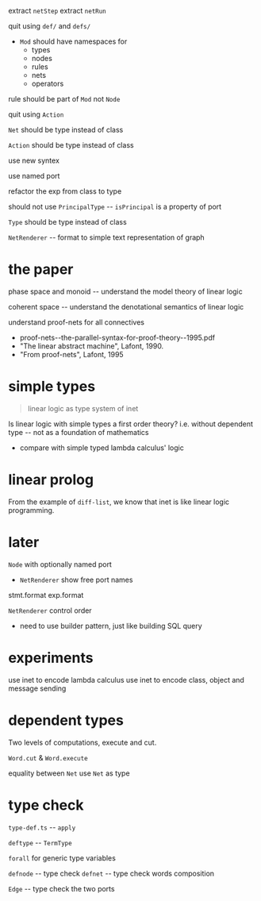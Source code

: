 extract `netStep`
extract `netRun`

quit using `def/` and `defs/`

- `Mod` should have namespaces for
  - types
  - nodes
  - rules
  - nets
  - operators

rule should be part of `Mod` not `Node`

quit using `Action`

`Net` should be type instead of class

`Action` should be type instead of class

use new syntex

use named port

refactor the exp from class to type

should not use `PrincipalType` -- `isPrincipal` is a property of port

`Type` should be type instead of class

`NetRenderer` -- format to simple text representation of graph

# the paper

phase space and monoid -- understand the model theory of linear logic

coherent space -- understand the denotational semantics of linear logic

understand proof-nets for all connectives

- proof-nets--the-parallel-syntax-for-proof-theory--1995.pdf
- "The linear abstract machine", Lafont, 1990.
- "From proof-nets", Lafont, 1995

# simple types

> linear logic as type system of inet

Is linear logic with simple types a first order theory?
i.e. without dependent type -- not as a foundation of mathematics

- compare with simple typed lambda calculus' logic

# linear prolog

From the example of `diff-list`,
we know that inet is like linear logic programming.

# later

`Node` with optionally named port

- `NetRenderer` show free port names

stmt.format
exp.format

`NetRenderer` control order

- need to use builder pattern, just like building SQL query

# experiments

use inet to encode lambda calculus
use inet to encode class, object and message sending

# dependent types

Two levels of computations, execute and cut.

`Word.cut` & `Word.execute`

equality between `Net`
use `Net` as type

# type check

`type-def.ts` -- `apply`

`deftype` -- `TermType`

`forall` for generic type variables

`defnode` -- type check
`defnet` -- type check words composition

`Edge` -- type check the two ports
